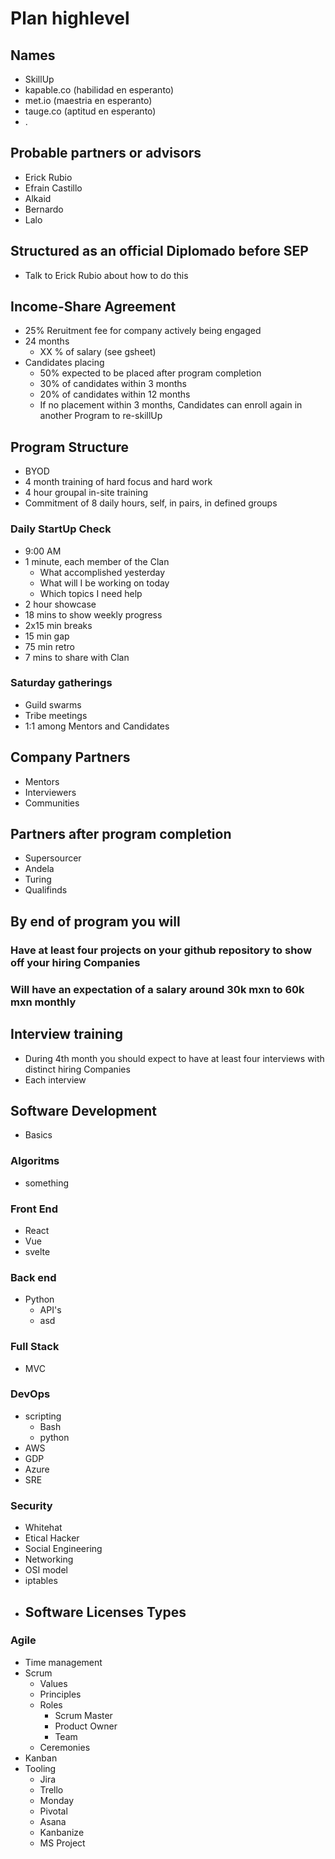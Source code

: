 # Plan highlevel

## Names
- SkillUp
- kapable.co (habilidad en esperanto)
- met.io (maestria en esperanto)
- tauge.co (aptitud en esperanto)
- .

## Probable partners or advisors
- Erick Rubio
- Efrain Castillo
- Alkaid
- Bernardo
- Lalo


## Structured as an official Diplomado before SEP
- Talk to Erick Rubio about how to do this

## Income-Share Agreement
- 25% Reruitment fee for company actively being engaged
- 24 months
    - XX % of salary (see gsheet)
- Candidates placing
    - 50% expected to be placed after program completion
    - 30% of candidates within 3 months
    - 20% of candidates within 12 months
    - If no placement within 3 months, Candidates can enroll again in another Program to re-skillUp

## Program Structure
- BYOD
- 4 month training of hard focus and hard work
- 4 hour groupal in-site training
- Commitment of 8 daily hours, self, in pairs, in defined groups

### Daily StartUp Check
- 9:00 AM
- 1 minute, each member of the Clan
    - What accomplished yesterday
    - What will I be working on today
    - Which topics I need help
- 2 hour showcase
- 18 mins to show weekly progress
- 2x15 min breaks
- 15 min gap
- 75 min retro
- 7 mins to share with Clan

### Saturday gatherings
* Guild swarms
* Tribe meetings
* 1:1 among Mentors and Candidates

## Company Partners
- Mentors
- Interviewers
- Communities

## Partners after program completion
- Supersourcer
- Andela
- Turing
- Qualifinds


## By end of program you will
### Have at least four projects on your github repository to show off your hiring Companies
### Will have an expectation of a salary around 30k mxn to 60k mxn monthly

## Interview training
- During 4th month you should expect to have at least four interviews with distinct hiring Companies
- Each interview


## Software Development

- Basics

### Algoritms
- something

### Front End
- React
- Vue
- svelte

### Back end
- Python
    - API's
    - asd    

### Full Stack
- MVC

### DevOps
- scripting
    - Bash
    - python
- AWS
- GDP
- Azure
- SRE

### Security
- Whitehat
- Etical Hacker
- Social Engineering
- Networking
- OSI model
- iptables
- Software Licenses Types
    - 


### Agile
- Time management
- Scrum
    - Values
    - Principles
    - Roles
        - Scrum Master
        - Product Owner
        - Team
    - Ceremonies
- Kanban
- Tooling
    - Jira
    - Trello
    - Monday
    - Pivotal
    - Asana
    - Kanbanize
    - MS Project
